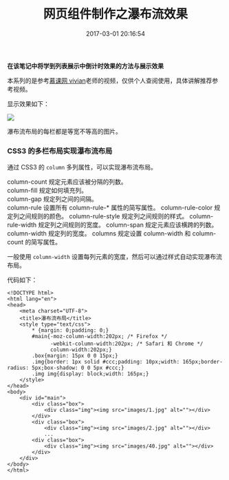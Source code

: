 ﻿---
title: 网页组件制作之瀑布流效果
date: 2017-03-01 20:16:54
categories: coding
tags:
  - HTML
  - CSS
---

**在该笔记中将学到列表展示中倒计时效果的方法与展示效果**

本系列的是参考[慕课网 vivian](http://www.imooc.com/u/114832/courses?sort=publish)老师的视频，仅供个人查阅使用，具体讲解推荐参考视频。

显示效果如下：

![](http://ojt6zsxg2.bkt.clouddn.com/dc8d05b51948a0e2830ad8a7302d383b.png)

瀑布流布局的每栏都是等宽不等高的图片。

### CSS3 的多栏布局实现瀑布流布局

通过 CSS3 的 `column` 多列属性，可以实现瀑布流布局。

column-count	规定元素应该被分隔的列数。	
column-fill	规定如何填充列。	
column-gap	规定列之间的间隔。	
column-rule	设置所有 column-rule-* 属性的简写属性。	
column-rule-color	规定列之间规则的颜色。	
column-rule-style	规定列之间规则的样式。	
column-rule-width	规定列之间规则的宽度。	
column-span	规定元素应该横跨的列数。	
column-width	规定列的宽度。	
columns	规定设置 column-width 和 column-count 的简写属性。	


一般使用 `column-width` 设置每列元素的宽度，然后可以通过样式自动实现瀑布流布局。

代码如下：

```
<!DOCTYPE html>
<html lang="en">
<head>
    <meta charset="UTF-8">
    <title>瀑布流布局</title>
    <style type="text/css">
        * {margin: 0;padding: 0;}
        #main{-moz-column-width:202px; /* Firefox */
              -webkit-column-width:202px; /* Safari 和 Chrome */
              column-width:202px;}
        .box{margin: 15px 0 0 15px;}
        .img{border: 1px solid #ccc;padding: 10px;width: 165px;border-radius: 5px;box-shadow: 0 0 5px #ccc;}
        .img img{display: block;width: 165px;}
    </style>
</head>
<body>
    <div id="main">
        <div class="box">
            <div class="img"><img src="images/1.jpg" alt=""></div>
        </div>
        <div class="box">
            <div class="img"><img src="images/2.jpg" alt=""></div>
            ...
        <div class="box">
            <div class="img"><img src="images/40.jpg" alt=""></div>
        </div>
    </div>
</body>
</html>
```

























